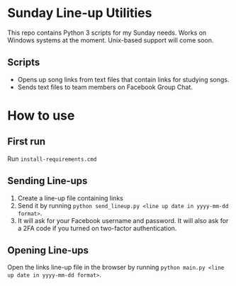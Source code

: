 # Sunday Line-up Utilities

This repo contains Python 3 scripts for my Sunday needs. Works on Windows systems at the moment. Unix-based support will come soon.

## Scripts
- Opens up song links from text files that contain links for studying songs.
- Sends text files to team members on Facebook Group Chat.

# How to use

## First run
Run `install-requirements.cmd`

## Sending Line-ups
1. Create a line-up file containing links
2. Send it by running `python send_lineup.py <line up date in yyyy-mm-dd format>`.
3. It will ask for your Facebook username and password. It will also ask for a 2FA code if you turned on two-factor authentication.

## Opening Line-ups
Open the links line-up file in the browser by running `python main.py <line up date in yyyy-mm-dd format>`.
